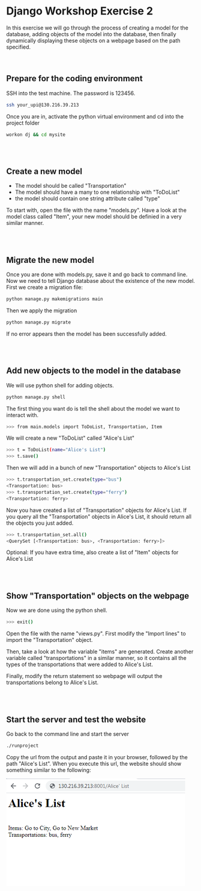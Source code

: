 # Django Workshop Exercise 2

In this exercise we will go through the process of creating a model for the database, adding objects of the model into the database, then finally dynamically displaying these objects on a webpage based on the path specified.  
<br/><br/>
## Prepare for the coding environment  

SSH into the test machine. The password is 123456.
```sh
ssh your_upi@130.216.39.213
```
Once you are in, activate the python virtual environment and cd into the project folder
```sh
workon dj && cd mysite
```
<br/><br/>
## Create a new model
- The model should be called "Transportation"
- The model should have a many to one relationship with "ToDoList"
- the model should contain one string attribute called "type"

To start with, open the file with the name "models.py". Have a look at the model class called "Item",  your new model should be definied in a very similar manner.

<br/><br/>
## Migrate the new model
Once you are done with models.py, save it and go back to command line. Now we need to tell Django database about the existence of the new model. First we create a migration file:

```sh
python manage.py makemigrations main
```

Then we apply the migration

```sh
python manage.py migrate
```
If no error appears then the model has been successfully added.


<br/><br/>
## Add new objects to the model in the database
We will use python shell for adding objects. 
```sh
python manage.py shell
```
The first thing you want do is tell the shell about the model we want to interact with.
```sh
>>> from main.models import ToDoList, Transportation, Item
```

We will create a new "ToDoList" called "Alice's List"
```sh
>>> t = ToDoList(name="Alice's List")
>>> t.save()
```

Then we will add in a bunch of new "Transportation" objects to Alice's List
```sh
>>> t.transportation_set.create(type="bus")
<Transportation: bus>
>>> t.transportation_set.create(type="ferry")
<Transportation: ferry>
```

Now you have created a list of "Transportation" objects for Alice's List. If you query all the "Transportation" objects in Alice's List, it should return all the objects you just added.

```sh
>>> t.transportation_set.all()
<QuerySet [<Transportation: bus>, <Transportation: ferry>]>
```

Optional: If you have extra time, also create a list of "Item" objects for Alice's List

<br/><br/>
## Show "Transportation" objects on the webpage
Now we are done using the python shell.
```sh
>>> exit()
```

Open the file with the name "views.py". First modify the "Import lines" to import the "Transportation" object. 

Then, take a look at how the variable "items" are generated. Create another variable called "transportations" in a similar manner, so it contains all the types of the transportations that were added to Alice's List. 

Finally, modify the return statement so webpage will output the transportations belong to Alice's List.


<br/><br/>
## Start the server and test the website
Go back to the command line and start the server
```sh
./runproject
```

Copy the url from the output and paste it in your browser, followed by the path "Alice's List". When you execute this url, the website should show something similar to the following:

![alt text](https://github.com/phu004/django_part_two/blob/main/exercise2.png)





